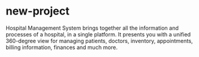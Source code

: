 # new-project
Hospital Management System brings together all the information and processes of a hospital, in a single platform. It presents you with a unified 360-degree view for managing patients, doctors, inventory, appointments, billing information, finances and much more. 
